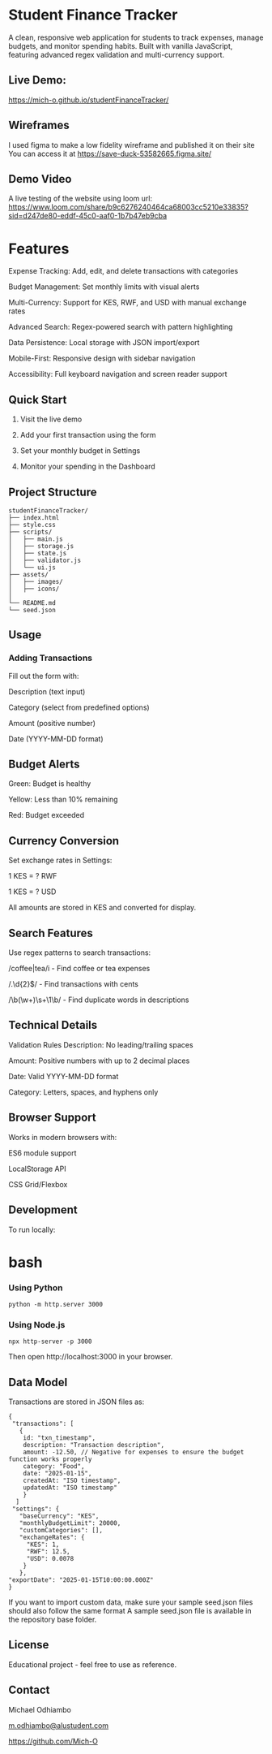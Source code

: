 # Student Finance Tracker

 A clean, responsive web application for students to track expenses, manage budgets, and monitor spending habits. Built with vanilla JavaScript, featuring advanced regex      validation and multi-currency support.

## Live Demo:

https://mich-o.github.io/studentFinanceTracker/

## Wireframes

I used figma to make a low fidelity wireframe and published it on their site
You can access it at https://save-duck-53582665.figma.site/

## Demo Video
A live testing of the website using loom
url: https://www.loom.com/share/b9c6276240464ca68003cc5210e33835?sid=d247de80-eddf-45c0-aaf0-1b7b47eb9cba




# Features

Expense Tracking: Add, edit, and delete transactions with categories

Budget Management: Set monthly limits with visual alerts

Multi-Currency: Support for KES, RWF, and USD with manual exchange rates

Advanced Search: Regex-powered search with pattern highlighting

Data Persistence: Local storage with JSON import/export

Mobile-First: Responsive design with sidebar navigation

Accessibility: Full keyboard navigation and screen reader support


## Quick Start

1. Visit the live demo

2. Add your first transaction using the form

3. Set your monthly budget in Settings

4. Monitor your spending in the Dashboard

   
## Project Structure


    studentFinanceTracker/
    ├── index.html
    ├── style.css
    ├── scripts/
    │   ├── main.js
    │   ├── storage.js
    │   ├── state.js
    │   ├── validator.js
    │   └── ui.js
    ├── assets/
    │   ├── images/
    │   ├── icons/
    │   
    └── README.md
    └── seed.json

## Usage

### Adding Transactions
Fill out the form with:

Description (text input)

Category (select from predefined options)

Amount (positive number)

Date (YYYY-MM-DD format)


## Budget Alerts
Green: Budget is healthy

Yellow: Less than 10% remaining

Red: Budget exceeded


## Currency Conversion
Set exchange rates in Settings:

1 KES = ? RWF

1 KES = ? USD

All amounts are stored in KES and converted for display.


## Search Features
Use regex patterns to search transactions:

/coffee|tea/i - Find coffee or tea expenses

/\.\d{2}$/ - Find transactions with cents

/\b(\w+)\s+\1\b/ - Find duplicate words in descriptions


## Technical Details
Validation Rules
Description: No leading/trailing spaces

Amount: Positive numbers with up to 2 decimal places

Date: Valid YYYY-MM-DD format

Category: Letters, spaces, and hyphens only


## Browser Support

Works in modern browsers with:

ES6 module support

LocalStorage API

CSS Grid/Flexbox


## Development
To run locally:


# bash

### Using Python
    python -m http.server 3000

### Using Node.js
    npx http-server -p 3000
Then open http://localhost:3000 in your browser.


## Data Model

Transactions are stored in JSON files as:
    
    {
     "transactions": [
       {
        id: "txn_timestamp",
        description: "Transaction description",
        amount: -12.50, // Negative for expenses to ensure the budget function works properly
        category: "Food",
        date: "2025-01-15",
        createdAt: "ISO timestamp",
        updatedAt: "ISO timestamp"
        }
      ]
     "settings": {
       "baseCurrency": "KES",
       "monthlyBudgetLimit": 20000,
       "customCategories": [],
       "exchangeRates": {
         "KES": 1,
         "RWF": 12.5,
         "USD": 0.0078
        }
       },
    "exportDate": "2025-01-15T10:00:00.000Z"
    }

If you want to import custom data, make sure your sample seed.json files should also follow the same format
A sample seed.json file is available in the repository base folder.

## License

Educational project - feel free to use as reference.

## Contact

Michael Odhiambo

m.odhiambo@alustudent.com

https://github.com/Mich-O
